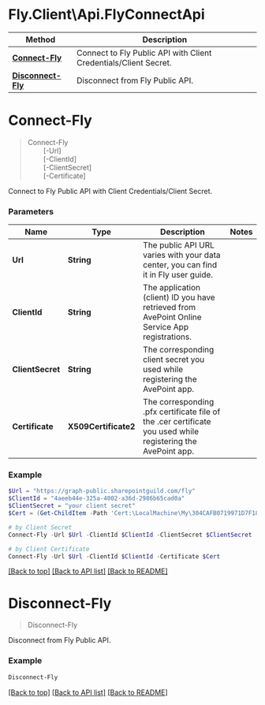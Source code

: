 # Fly.Client\Api.FlyConnectApi

Method | Description
------------- | -------------
[**Connect-Fly**](FlyConnectApi.md#connect-fly) | Connect to Fly Public API with Client Credentials/Client Secret.
[**Disconnect-Fly**](FlyConnectApi.md#disconnect-fly) | Disconnect from Fly Public API.

<a name="Connect-Fly"></a>
# **Connect-Fly**
> Connect-Fly<br>
> &nbsp;&nbsp;&nbsp;&nbsp;&nbsp;&nbsp;&nbsp;&nbsp;[-Url] <String><br>
> &nbsp;&nbsp;&nbsp;&nbsp;&nbsp;&nbsp;&nbsp;&nbsp;[-ClientId] <String><br>
> &nbsp;&nbsp;&nbsp;&nbsp;&nbsp;&nbsp;&nbsp;&nbsp;[-ClientSecret] <String><br>
> &nbsp;&nbsp;&nbsp;&nbsp;&nbsp;&nbsp;&nbsp;&nbsp;[-Certificate] <X509Certificate2><br>

Connect to Fly Public API with Client Credentials/Client Secret.

### Parameters

Name | Type | Description  | Notes
------------- | ------------- | ------------- | -------------
 **Url** | **String**| The public API URL varies with your data center, you can find it in Fly user guide. 
 **ClientId** | **String**| The application (client) ID you have retrieved from AvePoint Online Service App registrations. 
 **ClientSecret** | **String**| The corresponding client secret you used while registering the AvePoint app. 
 **Certificate** | **X509Certificate2**| The corresponding .pfx certificate file of the .cer certificate you used while registering the AvePoint app. 

### Example
```powershell
$Url = "https://graph-public.sharepointguild.com/fly" 
$ClientId = "4aeeb44e-325a-4002-a36d-2986b65cad0a" 
$ClientSecret = "your client secret" 
$Cert = (Get-ChildItem -Path 'Cert:\LocalMachine\My\304CAFB0719971D7F180DE983F649DFAC85D47D3' -Recurse)[0] 

# by Client Secret
Connect-Fly -Url $Url -ClientId $ClientId -ClientSecret $ClientSecret

# by Client Certificate
Connect-Fly -Url $Url -ClientId $ClientId -Certificate $Cert
```

[[Back to top]](#) [[Back to API list]](FlyApi.md#documentation-for-cmdlets) [[Back to README]](../README.md)

<a name="Disconnect-Fly"></a>
# **Disconnect-Fly**
> Disconnect-Fly<br>

Disconnect from Fly Public API.

### Example
```powershell
Disconnect-Fly
```

[[Back to top]](#) [[Back to API list]](FlyApi.md#documentation-for-cmdlets) [[Back to README]](../README.md)

